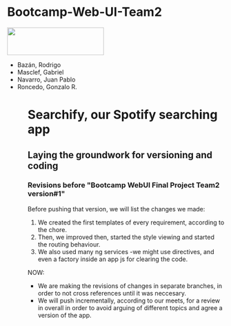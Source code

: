 # Bootcamp-Web-UI-Team2 
<img src="http://imageshack.com/a/img673/3048/pAO34E.png" width=224px height=64px />

  <ul>
    <li>Bazán, Rodrigo </li>
    <li>Masclef, Gabriel</li>
    <li>Navarro, Juan Pablo</li>
    <li>Roncedo, Gonzalo R.</li>
  <ul>
  
  <h1> Searchify, our Spotify searching app</h1>

<h2>Laying the groundwork for versioning and coding</h2>

<h3>Revisions before "Bootcamp WebUI Final Project Team2 version#1"</h3>

Before pushing that version, we will list the changes we made:

<ol>

<li> We created the first templates of every requirement, according to the chore.</li>

<li> Then, we improved then, started the style viewing and started the routing behaviour.</li>

<li> We also used many ng services -we might use directives, and even a factory inside an app js for clearing the code.</li>

</ol>

NOW:

<ul>
  <li>
    We are making the revisions of changes in separate branches, in order to not cross references until it was 
    neccesary.
  </li>
  
  <li>
  We will push incrementally, according to our meets, for a review in overall in order to avoid arguing of
  different topics and agree a version of the app.
  </li>
</ul>
